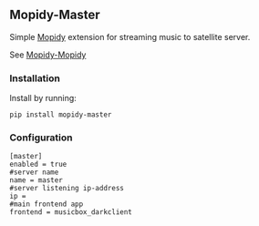 ## Mopidy-Master

Simple [Mopidy](https://mopidy.com) extension for streaming music to satellite server. 

See [Mopidy-Mopidy](https://github.com/stffart/mopidy-mopidy)

### Installation

Install by running:

```
pip install mopidy-master
```

### Configuration

```
[master]
enabled = true
#server name
name = master
#server listening ip-address 
ip =
#main frontend app
frontend = musicbox_darkclient
```

